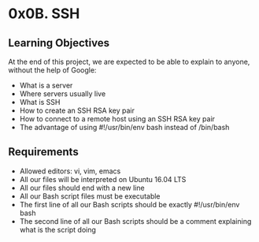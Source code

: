 # 0x0B. SSH

## Learning Objectives
At the end of this project, we are expected to be able to explain to anyone, without the help of Google:
* What is a server
* Where servers usually live
* What is SSH
* How to create an SSH RSA key pair
* How to connect to a remote host using an SSH RSA key pair
* The advantage of using #!/usr/bin/env bash instead of /bin/bash

## Requirements
* Allowed editors: vi, vim, emacs
* All our files will be interpreted on Ubuntu 16.04 LTS
* All our files should end with a new line
* All our Bash script files must be executable
* The first line of all our Bash scripts should be exactly #!/usr/bin/env bash
* The second line of all our Bash scripts should be a comment explaining what is the script doing